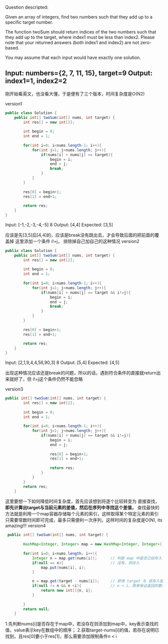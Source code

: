 Question descripted:

Given an array of integers, find two numbers such that they add up to a specific target number.

The function twoSum should return indices of the two numbers such that they add up to the target, where index1 must be less than index2. Please note that your returned answers (both index1 and index2) are not zero-based.

You may assume that each input would have exactly one solution.

Input: numbers={2, 7, 11, 15}, target=9
Output: index1=1, index2=2
---

刚开始看英文，也没看大懂，于是便有了三个版本，时间复杂度是O(N2)

version1
```java
public class Solution {
    public int[] twoSum(int[] nums, int target) {
        int res[] = new int[2]; 
		
        int begin = 0;
        int end = 1;
        
        for(int i=0; i<nums.length-1; i++){
        	for(int j=1; j<nums.length; j++){
        		if(nums[i] + nums[j] == target){
        			begin = i;
        			end = j;
        			break;
        		}
        	}
        }
        
        res[0] = begin+1;
        res[1] = end+1;
        
		return res;
    }
}

```
Input: 		[-1,-2,-3,-4,-5]  8 
Output: 	[4,4]
Expected:	[3,5]

应该是先[3,5]后[4,4]的，应该是break没有跳出去，才会导致后面的把前面的覆盖掉
这里添加一个条件 i!=j， 排除掉自己加自己的这种情况
version2
```java
public class Solution {
    public int[] twoSum(int[] nums, int target) {
        int res[] = new int[2]; 
		
        int begin = 0;
        int end = 1;
        
        for(int i=0; i<nums.length-1; i++){
        	for(int j=1; j<nums.length; j++){
        		if(nums[i] + nums[j] == target && i!=j){
        			begin = i;
        			end = j;
        			break;
        		}
        	}
        }
        
        res[0] = begin+1;
        res[1] = end+1;
        
		return res;
    }
}
```
Input:		[2,1,9,4,4,56,90,3] 8
Output:		[5,4]
Expected:	[4,5]

出现这种情况应该还是break的问题，所以的话，遇到符合条件的直接就return出来就好了，但 i!=j这个条件仍然不能忽略

version3
```java
public int[] twoSum(int[] nums, int target) {
        int res[] = new int[2]; 
		
        int begin = 0;
        int end = 1;
        
        for(int i=0; i<nums.length-1; i++){
        	for(int j=1; j<nums.length; j++){
        		if(nums[i] + nums[j] == target && i!=j){
        			begin = i;
        			end = j;
        			
        			res[0] = begin+1;
        	        res[1] = end+1;
        	        
        			return res;
        		}
        	}
        }
		return res;
    }
```

这里要想一下如何降低时间复杂度，首先应该想到将逐个比较转变为 直接查找，**即先计算出target与当前元素的差值，然后在序列中寻找这个差值，**
查找最快的方法就是利用一个map容器存储每个元素的索引，这样取得某个特定元素的索引只需要常数时间即可完成，最多只需便利一次序列，这样时间的复杂度是O(N), its amazing!!!
version4
```java
 public int[] twoSum(int[] nums, int target) {
        
        HashMap<Integer, Integer> map = new HashMap<Integer, Integer>();
        
        for(int i=0; i<nums.length; i++){
        	Integer n = map.get(nums[i]);      // 判断 map 中是否已经存入了该数值
        	if(null == n){                     // 没有，则存入
        		map.put(nums[i], i);
        	}

        	n = map.get(target - nums[i]);     // 获得 target 与 该存入值的差值 在 map 中的位置, 当前的值的坐标是 i, 且i的值大 
        	if(null != n && n <i){             // n < i，用来保证返回的数组，前者比后者小 
        		return new int[]{n, i};
        	}
        		
        }
        return null;
    }
```
1.先判断nums[i]是否存在于map中，若没存在则添加到map中，key表示查找的值，value表示key在数组中的顺序；
2.获取target-nums[i]的值，若存在说明已找到，且res[0]要小于res[1]，那么需要添加限制条件n < i
